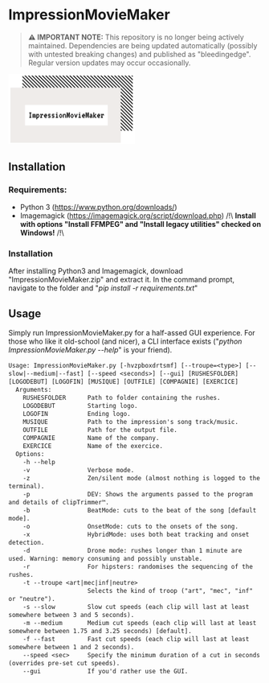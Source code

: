 # ImpressionMovieMaker

> **⚠️ IMPORTANT NOTE:** This repository is no longer being actively maintained. Dependencies are being updated automatically (possibly with untested breaking changes) and published as "bleedingedge". Regular version updates may occur occasionally.

<img src="/assets/logo.png" width=50% height=50%>

## Installation

### Requirements:
- Python 3 (https://www.python.org/downloads/)
- Imagemagick (https://imagemagick.org/script/download.php) /!\ **Install with options "Install FFMPEG" and "Install legacy utilities" checked on Windows!** /!\

### Installation
After installing Python3 and Imagemagick, download "ImpressionMovieMaker.zip" and extract it. In the command prompt, navigate to the folder and "*pip install -r requirements.txt*"

## Usage
Simply run ImpressionMovieMaker.py for a half-assed GUI experience.
For those who like it old-school (and nicer), a CLI interface exists ("*python ImpressionMovieMaker.py --help*" is your friend).

```
Usage: ImpressionMovieMaker.py [-hvzpboxdrtsmf] [--troupe=<type>] [--slow|--medium|--fast] [--speed <seconds>] [--gui] [RUSHESFOLDER] [LOGODEBUT] [LOGOFIN] [MUSIQUE] [OUTFILE] [COMPAGNIE] [EXERCICE]
  Arguments:
    RUSHESFOLDER      Path to folder containing the rushes.
    LOGODEBUT         Starting logo.
    LOGOFIN           Ending logo.
    MUSIQUE           Path to the impression's song track/music.
    OUTFILE           Path for the output file.
    COMPAGNIE         Name of the company.
    EXERCICE          Name of the exercice.
  Options:
    -h --help
    -v                Verbose mode.
    -z                Zen/silent mode (almost nothing is logged to the terminal).
    -p                DEV: Shows the arguments passed to the program and details of clipTrimmer™.
    -b                BeatMode: cuts to the beat of the song [default mode].
    -o                OnsetMode: cuts to the onsets of the song.
    -x                HybridMode: uses both beat tracking and onset detection.
    -d                Drone mode: rushes longer than 1 minute are used. Warning: memory consuming and possibly unstable.
    -r                For hipsters: randomises the sequencing of the rushes.
    -t --troupe <art|mec|inf|neutre>  
                      Selects the kind of troop ("art", "mec", "inf" or "neutre").
    -s --slow         Slow cut speeds (each clip will last at least somewhere between 3 and 5 seconds).
    -m --medium       Medium cut speeds (each clip will last at least somewhere between 1.75 and 3.25 seconds) [default].
    -f --fast         Fast cut speeds (each clip will last at least somewhere between 1 and 2 seconds).
    --speed <sec>     Specify the minimum duration of a cut in seconds (overrides pre-set cut speeds).
    --gui             If you'd rather use the GUI.
```
